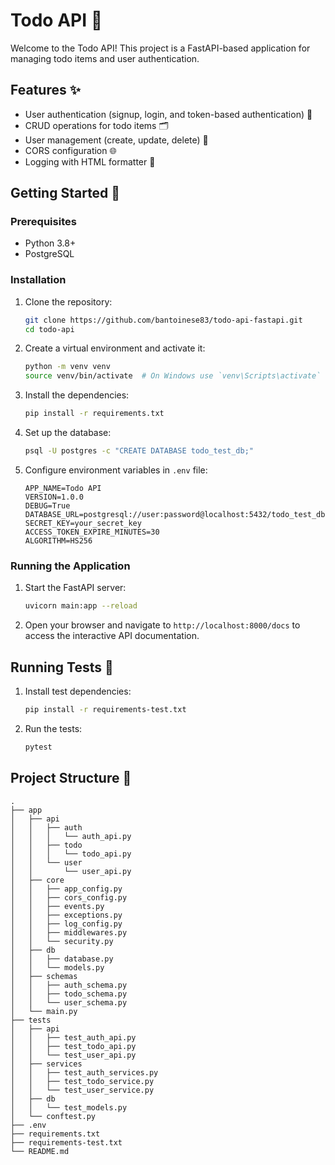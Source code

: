 # Todo API 📝

Welcome to the Todo API! This project is a FastAPI-based application for managing todo items and user authentication.

## Features ✨

- User authentication (signup, login, and token-based authentication) 🔐
- CRUD operations for todo items 🗂️
- User management (create, update, delete) 👤
- CORS configuration 🌐
- Logging with HTML formatter 📄

## Getting Started 🚀

### Prerequisites

- Python 3.8+
- PostgreSQL

### Installation

1. Clone the repository:

    ```bash
    git clone https://github.com/bantoinese83/todo-api-fastapi.git
    cd todo-api
    ```

2. Create a virtual environment and activate it:

    ```bash
    python -m venv venv
    source venv/bin/activate  # On Windows use `venv\Scripts\activate`
    ```

3. Install the dependencies:

    ```bash
    pip install -r requirements.txt
    ```

4. Set up the database:

    ```bash
    psql -U postgres -c "CREATE DATABASE todo_test_db;"
    ```

5. Configure environment variables in `.env` file:

    ```env
    APP_NAME=Todo API
    VERSION=1.0.0
    DEBUG=True
    DATABASE_URL=postgresql://user:password@localhost:5432/todo_test_db
    SECRET_KEY=your_secret_key
    ACCESS_TOKEN_EXPIRE_MINUTES=30
    ALGORITHM=HS256
    ```

### Running the Application

1. Start the FastAPI server:

    ```bash
    uvicorn main:app --reload
    ```

2. Open your browser and navigate to `http://localhost:8000/docs` to access the interactive API documentation.

## Running Tests 🧪

1. Install test dependencies:

    ```bash
    pip install -r requirements-test.txt
    ```

2. Run the tests:

    ```bash
    pytest
    ```

## Project Structure 📂

```plaintext
.
├── app
│   ├── api
│   │   ├── auth
│   │   │   └── auth_api.py
│   │   ├── todo
│   │   │   └── todo_api.py
│   │   └── user
│   │       └── user_api.py
│   ├── core
│   │   ├── app_config.py
│   │   ├── cors_config.py
│   │   ├── events.py
│   │   ├── exceptions.py
│   │   ├── log_config.py
│   │   ├── middlewares.py
│   │   └── security.py
│   ├── db
│   │   ├── database.py
│   │   └── models.py
│   ├── schemas
│   │   ├── auth_schema.py
│   │   ├── todo_schema.py
│   │   └── user_schema.py
│   └── main.py
├── tests
│   ├── api
│   │   ├── test_auth_api.py
│   │   ├── test_todo_api.py
│   │   └── test_user_api.py
│   ├── services
│   │   ├── test_auth_services.py
│   │   ├── test_todo_service.py
│   │   └── test_user_service.py
│   ├── db
│   │   └── test_models.py
│   └── conftest.py
├── .env
├── requirements.txt
├── requirements-test.txt
└── README.md



```


